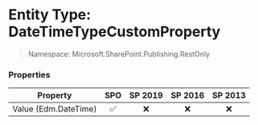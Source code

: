 # Entity Type: DateTimeTypeCustomProperty

> Namespace: Microsoft.SharePoint.Publishing.RestOnly

### Properties

Property | SPO | SP 2019 | SP 2016 | SP 2013
----------|:---:|:-------:|:-------:|:-------:
Value (Edm.DateTime) | ✅ | ❌ | ❌ | ❌